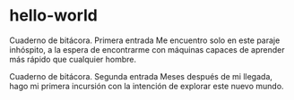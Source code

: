 # hello-world

Cuaderno de bitácora. Primera entrada
Me encuentro solo en este paraje inhóspito, a la espera de encontrarme con máquinas capaces de aprender más rápido que cualquier hombre.

Cuaderno de bitácora. Segunda entrada
Meses después de mi llegada, hago mi primera incursión con la intención de explorar este nuevo mundo.
